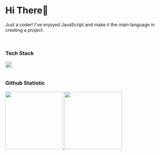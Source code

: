 # Hi There👋

Just a coder! I've enjoyed JavaScript and make it the main language in creating a project.

<br>

### Tech Stack
  <a href="#"><img align="left" alt="JavaScript" title="JavaScript" width="21px" src="https://upload.wikimedia.org/wikipedia/commons/9/99/Unofficial_JavaScript_logo_2.svg" /></a>
  
<br>
<br>

### Github Statistic
<p align="left">
<a href="https://github.com/yadija">
  <img height="180em" src="https://github-readme-stats-eight-theta.vercel.app/api?username=yadija&show_icons=true&theme=algolia&include_all_commits=true&count_private=true"/>
  <img height="180em" src="https://github-readme-stats-eight-theta.vercel.app/api/top-langs/?username=yadija&layout=compact&langs_count=8&theme=algolia"/>
</a>
</p>

